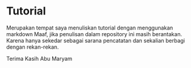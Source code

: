 # Tutorial
Merupakan tempat saya menuliskan tutorial dengan menggunakan markdown
Maaf, jika penulisan dalam repository ini masih berantakan. Karena hanya sekedar sebagai sarana pencatatan dan sekalian berbagi dengan rekan-rekan.

Terima Kasih
Abu Maryam
